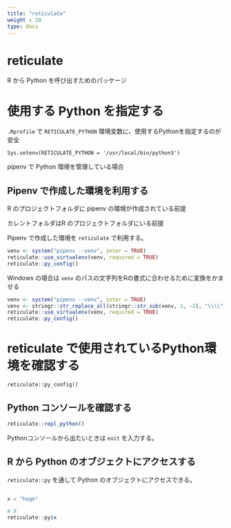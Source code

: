 ```yaml
---
title: "reticulate"
weight : 20
type: docs
---
```



# reticulate

R から Python を呼び出すためのパッケージ


# 使用する Python を指定する

`.Rprofile` で `RETICULATE_PYTHON` 環境変数に、使用するPythonを指定するのが安全

```
Sys.setenv(RETICULATE_PYTHON = '/usr/local/bin/python3')
```

pipenv で Python 環境を管理している場合


## Pipenv で作成した環境を利用する

R のプロジェクトフォルダに pipenv の環境が作成されている前提

カレントフォルダはR のプロジェクトフォルダにいる前提

Pipenv で作成した環境を `reticulate` で利用する。

```r
venv <- system("pipenv --venv", inter = TRUE)
reticulate::use_virtualenv(venv, required = TRUE)
reticulate::py_config()
```

Windows の場合は `venv` のパスの文字列をRの書式に合わせるために変換をかませる

```r
venv <- system("pipenv --venv", inter = TRUE)
venv <- stringr::str_replace_all(stringr::str_sub(venv, 1, -2), "\\\\", "/")
reticulate::use_virtualenv(venv, required = TRUE)
reticulate::py_config()
```


# reticulate で使用されているPython環境を確認する

```
reticulate::py_config()
```

## Python コンソールを確認する


```r
reticulate::repl_python()
```

Pythonコンソールから出たいときは `exit` を入力する。

## R から Python のオブジェクトにアクセスする

`reticulate::py` を通して Python のオブジェクトにアクセスできる。

```python

x = "hoge"

```


```r
# R
reticulate::py$x
```